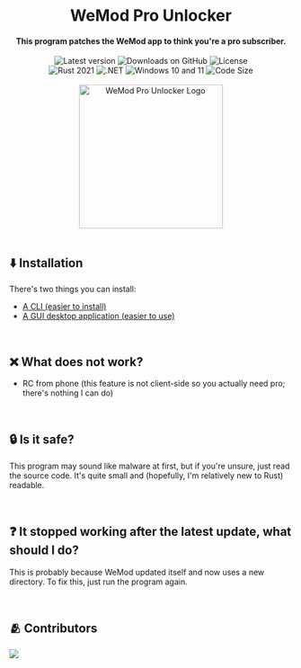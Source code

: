 <div align="center">
  <h1>WeMod Pro Unlocker</h1>
  <h4>This program patches the WeMod app to think you're a pro subscriber.</h4>
  <img src="https://img.shields.io/github/v/release/bennett-sh/wemod-pro-unlocker.svg" alt="Latest version">
  <img src="https://img.shields.io/github/downloads/bennett-sh/wemod-pro-unlocker/total?label=GitHub%20Downloads" alt="Downloads on GitHub">
  <img src="https://img.shields.io/crates/l/wemod-pro-unlocker?color=green" alt="License"><br/>
  <img src="https://img.shields.io/badge/rust-2021-orange?logo=rust" alt="Rust 2021">
  <img src="https://img.shields.io/badge/.NET-512BD4?logo=dotnet" alt=".NET">
  <img src="https://img.shields.io/badge/Windows-10+11-0078D4?logo=windows-11" alt="Windows 10 and 11">
  <img src="https://img.shields.io/github/languages/code-size/bennett-sh/wemod-pro-unlocker?color=yellow" alt="Code Size"><br/><br/>
  <img width="256" src="https://user-images.githubusercontent.com/110846042/204567385-4df3007c-7a63-40fd-9feb-f9f36aa43030.png" alt="WeMod Pro Unlocker Logo">
</div>

<br/>

## ⬇️ Installation
There's two things you can install:
- [A CLI (easier to install)](cli/README.md)
- [A GUI desktop application (easier to use)](gui/README.md)

<br/>

## ❌ What does not work?
- RC from phone (this feature is not client-side so you actually need pro; there's nothing I can do)

<br/>

## 🔒 Is it safe?
This program may sound like malware at first, but if you're unsure, just read the source code. It's quite small and (hopefully, I'm relatively new to Rust) readable.

<br/>

## ❓ It stopped working after the latest update, what should I do?
This is probably because WeMod updated itself and now uses a new directory. To fix this, just run the program again.


<br/>

## 🫂 Contributors
<a href="https://github.com/DaBaival/wemod-pro-unlocker/graphs/contributors">
  <img src="https://contrib.rocks/image?repo=bennett-sh/wemod-pro-unlocker" />
</a>
